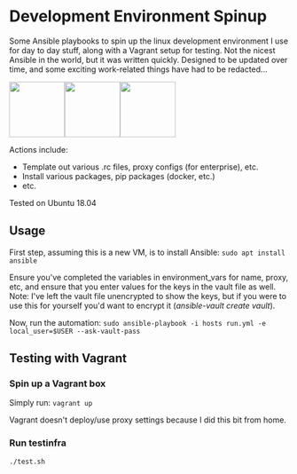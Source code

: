 # Development Environment Spinup
Some Ansible playbooks to spin up the linux development environment I use for day to day stuff, along with a Vagrant setup for testing. Not the nicest Ansible in the world, but it was written quickly. Designed to be updated over time, and some exciting work-related things have had to be redacted...

<img src="https://www.logolynx.com/images/logolynx/d0/d0b078c404f51867ea91647894c4d1c8.png" width="100"><img src="https://assets.ubuntu.com/v1/57a889f6-ubuntu-logo112.png" width="100"><img src="https://cdn.freebiesupply.com/logos/large/2x/vagrant-logo-png-transparent.png" width="100">

Actions include:
* Template out various .rc files, proxy configs (for enterprise), etc.
* Install various packages, pip packages (docker, etc.)
* etc.

Tested on Ubuntu 18.04

## Usage
First step, assuming this is a new VM, is to install Ansible:
`sudo apt install ansible`

Ensure you've completed the variables in environment_vars for name, proxy, etc, and ensure that you enter values for the keys in the vault file as well. Note: I've left the vault file unencrypted to show the keys, but if you were to use this for yourself you'd want to encrypt it (_ansible-vault create vault_).

Now, run the automation:
`sudo ansible-playbook -i hosts run.yml -e local_user=$USER --ask-vault-pass`

## Testing with Vagrant
### Spin up a Vagrant box
Simply run:
`vagrant up`

Vagrant doesn't deploy/use proxy settings because I did this bit from home.

### Run testinfra
`./test.sh`
